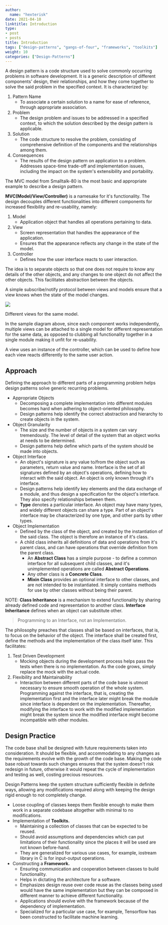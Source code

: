 ```yaml
---
author:
  name: "hexterisk"
date: 2021-04-10
linktitle: Introduction
type:
- post
- posts
title: Introduction
tags: ["design-patterns", "gangs-of-four", "frameworks", "toolkits"]
weight: 10
categories: ["Design-Patterns"]
---
```


A design pattern is a code structure used to solve commonly occurring problems in software development. It is a generic description of different components' design, their relationships, and how they come together to solve the said problem in the specified context. It is characterized by:

1.  Pattern Name
    *   To associate a certain solution to a name for ease of reference, through appropriate association.
2.  Problem
    *   The design problem and issues to be addressed in a specified context, to which the solution described by the design pattern is applicable.
3.  Solution
    *   The code structure to resolve the problem, consisting of comprehensive definition of the components and the relationships among them.
4.  Consequences
    *   The results of the design pattern on application to a problem. Addresses space-time trade-off and implementation issues, including the impact on the system's extensibility and portability.

The MVC model from Smalltalk-80 is the most basic and appropriate example to describe a design pattern.

**MVC(Model/View/Controller)** is a namesake for it's functionality. The design decouples different functionalities into different components for increased flexibility and re-usability, namely:

1.  Model
    *   Application object that handles all operations pertaining to data.
2.  View
    *   Screen representation that handles the appearance of the application.
    *   Ensures that the appearance reflects any change in the state of the model.
3.  Controller
    *   Defines how the user interface reacts to user interaction.

The idea is to separate objects so that one does not require to know any details of the other objects, and any changes to one object do not affect the other objects. This facilitates abstraction between the objects.

A simple subscribe/notify protocol between views and models ensure that a view knows when the state of the model changes.

![](/Design_Patterns_Introduction/a.png)

Different views for the same model.

In the sample diagram above, since each component works independently, multiple views can be attached to a single model for different representation for the same data, as opposed to clubbing all functionality together in a single module making it unfit for re-usability.

A view uses an instance of the controller, which can be used to define how each view reacts differently to the same user action.

## Approach

Defining the approach to different parts of a programming problem helps design patterns solve generic recurring problems.

*   Appropriate Objects
    *   Decomposing a complete implementation into different modules becomes hard when adhering to object-oriented philosophy.
    *   Design patterns help identify the correct abstraction and hierarchy to create objects in the system.
*   Object Granularity
    *   The size and the number of objects in a system can vary tremendously. The level of detail of the system that an object works at needs to be determined.
    *   Design patterns help define which parts of the system should be made into objects.
*   Object Interface
    *   An object's signature is any value to/from the object such as parameters, return value and name. Interface is the set of all signatures defined by an object's operations, defining how to interact with the said object. An object is only known through it's interface.
    *   Design patterns help identify key elements and the data exchange of a module, and thus design a specification for the object's interface. They also specify relationships between them.
    *   **Type** denotes a particular interface. An object may have many types, and widely different objects can share a type. Part of an object's interface may be characterized by one type, and other parts by other types.
*   Object Implementation
    *   Defined by the class of the object, and created by the instantiation of the said class. The object is therefore an instance of it's class.
    *   A child class inherits all definitions of data and operations from it's parent class, and can have operations that override definition from the parent class.
        *   An **Abstract Class** has a simple purpose - to define a common interface for all subsequent child classes, and it's unimplemented operations are called **Abstract Operations**.
        *   Any other class is a **Concrete Class**.
        *   **Mixin Class** provides an optional interface to other classes, and are not intended to be instantiated. It simply contains methods for use by other classes without being their parent.

NOTE: **Class Inheritance** is a mechanism to extend functionality by sharing already defined code and representation to another class. **Interface Inheritance** defines when an object can substitute other.

> Programming to an Interface, not an Implementation.

The philosophy preaches that classes shall be based on interfaces, that is, to focus on the behavior of the object. The interface shall be created first, define the methods and the implementation of the class itself later. This facilitates:

1.  Test Driven Development
    *   Mocking objects during the development process helps pass the tests when there is no implementation. As the code grows, simply replace the mock with the actual code.
2.  Flexibility and Maintainability
    *   Interaction between different parts of the code base is utmost necessary to ensure smooth operation of the whole system. Programming against the interface, that is, creating the implementation first and the interface later might break the module since interface is dependent on the implementation. Thereafter, modifying the interface to work with the modified implementation might break the system since the modified interface might become incompatible with other modules.

## Design Practice

The code base shall be designed with future requirements taken into consideration. It should be flexible, and accommodating to any changes as the requirements evolve with the growth of the code base. Making the code base robust towards such changes ensures that the system doesn't risk redesign in future, otherwise it would repeat the cycle of implementation and testing as well, costing precious resources.

Design Patterns keep the system structure sufficiently flexible in definite ways, allowing any modifications required along with keeping the design rigid enough to not completely change.

*   Loose coupling of classes keeps them flexible enough to make them work in a separate codebase altogether with minimal to no modifications.
*   Implementation of **Toolkits.**
    *   Maintaining a collection of classes that can be expected to be reused.
    *   Should avoid assumptions and dependencies which can put limitations of their functionality since the places it will be used are not known before-hand.
    *   They are generalized for various use cases, for example, iostream library in C is for input-output operations.
*   Constructing a **Framework.**
    *   Ensuring communication and cooperation between classes to build functionality.
    *   Helps in dictating the architecture for a software.
    *   Emphasizes design reuse over code reuse as the classes being used would have the same implementation but they can be composed in different manner to achieve different functionality.
    *   Applications should evolve with the framework because of the dependency of implementation.
    *   Specialized for a particular use case, for example, Tensorflow has been constructed to facilitate machine learning.